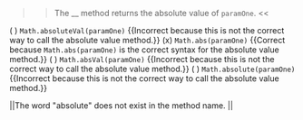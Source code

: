 >>The <strong><em><em></em></strong></em>__ method returns the absolute value of <code>paramOne</code>. <<

( ) <code>Math.absoluteVal(paramOne)</code> {{Incorrect because this is not the correct way to call the absolute value method.}}
(x) <code>Math.abs(paramOne)</code> {{Correct because <code>Math.abs(paramOne)</code> is the correct syntax for the absolute value method.}}
( ) <code>Math.absVal(paramOne)</code> {{Incorrect because this is not the correct way to call the absolute value method.}}
( ) <code>Math.absolute(paramOne)</code> {{Incorrect because this is not the correct way to call the absolute value method.}}

||The word "absolute" does not exist in the method name. ||

